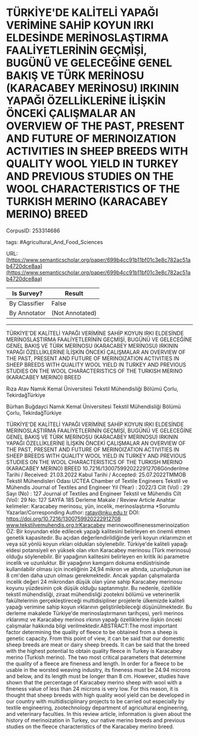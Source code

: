# TÜRKİYE'DE KALİTELİ YAPAĞI VERİMİNE SAHİP KOYUN IRKI ELDESİNDE MERİNOSLAŞTIRMA FAALİYETLERİNİN GEÇMİŞİ, BUGÜNÜ VE GELECEĞİNE GENEL BAKIŞ VE TÜRK MERİNOSU (KARACABEY MERİNOSU) IRKININ YAPAĞI ÖZELLİKLERİNE İLİŞKİN ÖNCEKİ ÇALIŞMALAR AN OVERVIEW OF THE PAST, PRESENT AND FUTURE OF MERINOIZATION ACTIVITIES IN SHEEP BREEDS WITH QUALITY WOOL YIELD IN TURKEY AND PREVIOUS STUDIES ON THE WOOL CHARACTERISTICS OF THE TURKISH MERINO (KARACABEY MERINO) BREED

CorpusID: 253314686
 
tags: #Agricultural_And_Food_Sciences

URL: [https://www.semanticscholar.org/paper/699b4cc91b11bf01c3e8c782ac51ab4720dce8aa](https://www.semanticscholar.org/paper/699b4cc91b11bf01c3e8c782ac51ab4720dce8aa)
 
| Is Survey?        | Result          |
| ----------------- | --------------- |
| By Classifier     | False |
| By Annotator      | (Not Annotated) |

---

TÜRKİYE'DE KALİTELİ YAPAĞI VERİMİNE SAHİP KOYUN IRKI ELDESİNDE MERİNOSLAŞTIRMA FAALİYETLERİNİN GEÇMİŞİ, BUGÜNÜ VE GELECEĞİNE GENEL BAKIŞ VE TÜRK MERİNOSU (KARACABEY MERİNOSU) IRKININ YAPAĞI ÖZELLİKLERİNE İLİŞKİN ÖNCEKİ ÇALIŞMALAR AN OVERVIEW OF THE PAST, PRESENT AND FUTURE OF MERINOIZATION ACTIVITIES IN SHEEP BREEDS WITH QUALITY WOOL YIELD IN TURKEY AND PREVIOUS STUDIES ON THE WOOL CHARACTERISTICS OF THE TURKISH MERINO (KARACABEY MERINO) BREED


Rıza Atav 
Namık Kemal Üniversitesi
Tekstil Mühendisliği Bölümü
Çorlu, TekirdağTürkiye

Bürhan Buğdayci 
Namık Kemal Üniversitesi
Tekstil Mühendisliği Bölümü
Çorlu, TekirdağTürkiye

TÜRKİYE'DE KALİTELİ YAPAĞI VERİMİNE SAHİP KOYUN IRKI ELDESİNDE MERİNOSLAŞTIRMA FAALİYETLERİNİN GEÇMİŞİ, BUGÜNÜ VE GELECEĞİNE GENEL BAKIŞ VE TÜRK MERİNOSU (KARACABEY MERİNOSU) IRKININ YAPAĞI ÖZELLİKLERİNE İLİŞKİN ÖNCEKİ ÇALIŞMALAR AN OVERVIEW OF THE PAST, PRESENT AND FUTURE OF MERINOIZATION ACTIVITIES IN SHEEP BREEDS WITH QUALITY WOOL YIELD IN TURKEY AND PREVIOUS STUDIES ON THE WOOL CHARACTERISTICS OF THE TURKISH MERINO (KARACABEY MERINO) BREED
10.7216/1300759920222912708Gönderilme Tarihi / Received: 21.03.2022 Kabul Tarihi / Accepted: 25.07.2022TMMOB Tekstil Mühendisleri Odası UCTEA Chamber of Textile Engineers Tekstil ve Mühendis Journal of Textiles and Engineer Yıl (Year) : 2022/3 Cilt (Vol) : 29 Sayı (No) : 127 Journal of Textiles and Engineer Tekstil ve Mühendis Cilt (Vol): 29 No: 127 SAYFA 185 Derleme Makale / Review Article Anahtar kelimeler: Karacabey merinosu, yün, incelik, merinoslaştırma *Sorumlu Yazarlar/Corresponding Author: ratav@nku.edu.tr DOI: https://doi.org/10.7216/1300759920222912708 www.tekstilvemuhendis.org.trKaracabey merinowoolfinenessmerinoization
ÖZ: Bir koyundan elde edilecek yapağı kalitesini belirleyen en önemli etmen genetik kapasitedir. Bu açıdan değerlendirildiğinde yerli koyun ırklarımızın et veya süt yönlü koyun ırkları oldukları söylenebilir. Türkiye'de kaliteli yapağı eldesi potansiyeli en yüksek olan ırkın Karacabey merinosu (Türk merinosu) olduğu söylenebilir. Bir yapağının kalitesini belirleyen en kritik iki parametre incelik ve uzunluktur. Bir yapağının kamgarn dokuma endüstrisinde kullanılabilir olması için inceliğinin 24,94 mikron ve altında, uzunluğunun ise 8 cm'den daha uzun olması gerekmektedir. Ancak yapılan çalışmalarda incelik değeri 24 mikrondan düşük olan yüne sahip Karacabey merinosu koyunu yüzdesinin çok düşük olduğu saptanmıştır. Bu nedenle, özellikle tekstil mühendisliği, ziraat mühendisliği zootekni bölümü ve veterinerlik fakültelerinin gerçekleştireceği multidisipliner projelerle ülkemizde kaliteli yapağı verimine sahip koyun ırklarının geliştirilebileceği düşünülmektedir. Bu derleme makalede Türkiye'de merinoslaştırmanın tarihçesi, yerli merinos ırklarımız ve Karacabey merinos ırkının yapağı özelliklerine ilişkin önceki çalışmalar hakkında bilgi verilmektedir.ABSTRACT:The most important factor determining the quality of fleece to be obtained from a sheep is genetic capacity. From this point of view, it can be said that our domestic sheep breeds are meat or dairy sheep breeds. It can be said that the breed with the highest potential to obtain quality fleece in Turkey is Karacabey merino (Turkish merino). The two most critical parameters that determine the quality of a fleece are fineness and length. In order for a fleece to be usable in the worsted weaving industry, its fineness must be 24.94 microns and below, and its length must be longer than 8 cm. However, studies have shown that the percentage of Karacabey merino sheep with wool with a fineness value of less than 24 microns is very low. For this reason, it is thought that sheep breeds with high quality wool yield can be developed in our country with multidisciplinary projects to be carried out especially by textile engineering, zootechnology department of agricultural engineering, and veterinary faculties. In this review article, information is given about the history of merinoization in Turkey, our native merino breeds and previous studies on the fleece characteristics of the Karacabey merino breed.